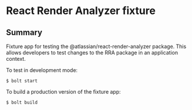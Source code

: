 # React Render Analyzer fixture

## Summary

Fixture app for testing the @atlassian/react-render-analyzer package.
This allows developers to test changes to the RRA package in an application context.

To test in development mode:

```
$ bolt start
```

To build a production version of the fixture app:

```
$ bolt build
```
